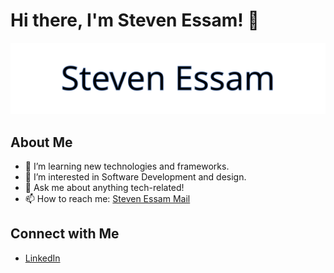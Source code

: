 # Hi there, I'm Steven Essam! 👋
![Steven Essam Animation](stevenessam.svg)


## About Me

- 🌱 I’m learning new technologies and frameworks.
- 🤔 I’m interested in Software Development and design.
- 💬 Ask me about anything tech-related!
- 📫 How to reach me: [Steven Essam Mail](mailto:steven.es.fr@gmail.com)

## Connect with Me

- [LinkedIn](https://www.linkedin.com/in/stevenessam/)